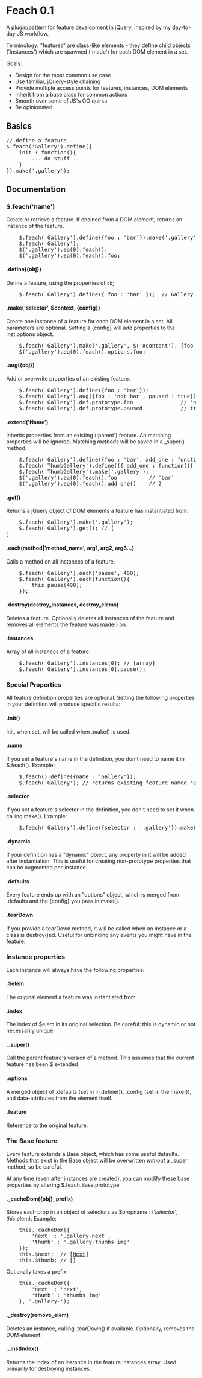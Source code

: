 # Feach 0.1

A plugin/pattern for feature development in jQuery, inspired by my day-to-day JS workflow. 

Terminology: "features" are class-like elements - they define child objects ('instances') which are spawned ('made') for each DOM element in a set.

Goals:

- Design for the most common use case
- Use familiar, jQuery-style chaining
- Provide multiple access points for features, instances, DOM elements
- Inherit from a base class for common actions
- Smooth over some of JS's OO quirks
- Be opinionated

## Basics

<pre>// define a feature
$.feach('Gallery').define({
	init : function(){ 
		... do stuff ...
	}
}).make('.gallery');
</pre>


## Documentation

<h3 id="feach">$.feach('name')</h3>

Create or retrieve a feature. If chained from a DOM element, returns an instance of the feature.

<pre>
	$.feach('Gallery').define({foo : 'bar'}).make('.gallery');
	$.feach('Gallery');                                         // Gallery feature
	$('.gallery').eq(0).feach();                                // Gallery instance
	$('.gallery').eq(0).feach().foo;                            // 'bar'
</pre>



<h4 id="feach_define">.define({obj})</h4>

Define a feature, using the properties of <code>obj</code>

<pre>
	$.feach('Gallery').define({ foo : 'bar' });  // Gallery feature
</pre>

<h4 id="feach_make">.make('selector', $context, {config})</h4>

Create one instance of a feature for each DOM element in a set. All parameters are optional. Setting a {config} will add properties to the inst.options object.

<pre>
	$.feach('Gallery').make('.gallery', $('#content'), {foo : 'bar'})
	$('.gallery').eq(0).feach().options.foo;                          // 'bar'
</pre>

<h4 id="feach_aug">.aug({obj})</h4>

Add or overwrite properties of an existing feature. 

<pre>
	$.feach('Gallery').define({foo : 'bar'});
	$.feach('Gallery').aug({foo : 'not bar', paused : true});
	$.feach('Gallery').def.prototype.foo               // 'not bar'
	$.feach('Gallery').def.prototype.paused            // true
</pre>

<h4 id="feach_extend">.extend('Name')</h4>

Inherits properties from an existing ('parent') feature. An matching properties will be ignored. Matching _methods_ will be saved in a _super() method.

<pre>
	$.feach('Gallery').define({foo : 'bar', add_one : function(){ return 1; }});
	$.feach('ThumbGallery').define(({ add_one : function(){ return 1 + this._super() }}).extend('Gallery');
	$.feach('ThumbGallery').make('.gallery');
	$('.gallery').eq(0).feach().foo          // 'bar'
	$('.gallery').eq(0).feach().add_one()    // 2
</pre>

<h4 id="feach_get">.get()</h4>

Returns a jQuery object of DOM elements a feature has instantiated from.

<pre>
	$.feach('Gallery').make('.gallery');
	$.feach('Gallery').get(); // [<div class="gallery"></div><div class="gallery">]
</pre>

<h4 id="feach_each">.each(method|'method_name', arg1, arg2, arg3...)</h3>

Calls a method on all instances of a feature.

<pre>
	$.feach('Gallery').each('pause', 400);
	$.feach('Gallery').each(function(){
		this.pause(400);
	});
</pre>

<h4 id="feach_instances">.destroy(destroy_instances, destroy_elems)</h4>

Deletes a feature. Optionally deletes all instances of the feature and removes all elements the feature was made() on.

<h4 id="feach_instances">.instances</h4>

Array of all instances of a feature.

<pre>
	$.feach('Gallery').instances[0]; // [array]
	$.feach('Gallery').instances[0].pause();
</pre>




<h3 id="special">Special Properties</h3>

All feature definition properties are optional. Setting the following properties in your definition will produce specific results: 

<h4 id="special_init">.init()</h4>

Init, when set, will be called when .make() is used.

<h4 id="special_name">.name</h4>

If you set a feature's name in the definition, you don't need to name it in $.feach(). Example:

<pre>
	$.feach().define({name : 'Gallery'});
	$.feach('Gallery'); // returns existing feature named 'Gallery'
</pre>

<h4 id="special_selector">.selector</h4>

If you set a feature's selector in the definition, you don't need to set it when calling make(). Example:

<pre>
	$.feach('Gallery').define({selector : '.gallery'}).make();
</pre>

<h4 id="special_dynamic">.dynamic</h4>

If your definition has a "dynamic" object, any property in it will be added after instantiation. This is useful for creating non-prototype properties that can be augmented per-instance.

<h4 id="special_defaults">.defaults</h4>

Every feature ends up with an "options" object, which is merged from .defaults and the {config} you pass in make().

<h4 id="special_teardown">.tearDown</h4>

If you provide a tearDown method, it will be called when an instance or a class is destroy()ed. Useful for unbinding any events you might have in the feature.



<h3 id="instance">Instance properties</h3>

Each instance will always have the following properties:

<h4 id="instance_elem">.$elem</h4>

The original element a feature was instantiated from.

<h4 id="instance_index">.index</h4>

The index of $elem in its original selection. Be careful: this is dynamic or not necessarily unique. 

<h4 id="instance_super">._super()</h4>

Call the parent feature's version of a method. This assumes that the current feature has been $.extended

<h4 id="instance_options">.options</h4>

A merged object of .defaults (set in in define()), .config (set in the make()), and data-attributes from the element itself.

<h4 id="instance_feature">.feature</h4>

Reference to the original feature.



<h3 id="base">The Base feature</h3>

Every feature extends a Base object, which has some useful defaults. Methods that exist in the Base object will be overwritten _without_ a _super method, so be careful.

At any time (even after instances are created), you can modify these base properties by altering $.feach.Base.prototype.

<h4 id="base_cachedom">._cacheDom({obj}, prefix)</h4>

Stores each prop in an object of selectors as $propname : $('selector', this.$elem). Example:

<pre>
	this._cacheDom({
		'next' : '.gallery-next',
		'thumb' : '.gallery-thumbs img'
	});
	this.$next;  // [<a href="#">Next</a>]
	this.$thumb; // [<img /><img /><img />]
</pre>

Optionally takes a prefix:

<pre>
	this._cacheDom({
		'next' : 'next',
		'thumb' : 'thumbs img'
	}, '.gallery-');
</pre>

<h4 id="base_destroy">._destroy(remove_elem)</h4>

Deletes an instance, calling .tearDown() if available. Optionally, removes the DOM element. 

<h4 id="base_instIndex">._instIndex()</h4>

Returns the index of an instance in the feature.instances array. Used primarily for destroying instances.
